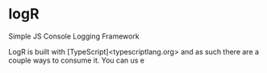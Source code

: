 logR
====

Simple JS Console Logging Framework

LogR is built with [TypeScript]<typescriptlang.org> and as such there are a couple ways to consume it.  You can us e

